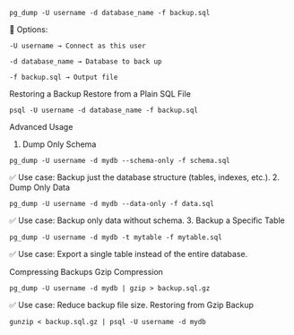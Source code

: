 `pg_dump -U username -d database_name -f backup.sql`

🔹 Options:

    -U username → Connect as this user

    -d database_name → Database to back up

    -f backup.sql → Output file

Restoring a Backup
Restore from a Plain SQL File

`psql -U username -d database_name -f backup.sql`

Advanced Usage
1. Dump Only Schema

`pg_dump -U username -d mydb --schema-only -f schema.sql`

✅ Use case: Backup just the database structure (tables, indexes, etc.).
2. Dump Only Data

`pg_dump -U username -d mydb --data-only -f data.sql`

✅ Use case: Backup only data without schema.
3. Backup a Specific Table

`pg_dump -U username -d mydb -t mytable -f mytable.sql`

✅ Use case: Export a single table instead of the entire database.


Compressing Backups
Gzip Compression

`pg_dump -U username -d mydb | gzip > backup.sql.gz`

✅ Use case: Reduce backup file size.
Restoring from Gzip Backup

`gunzip < backup.sql.gz | psql -U username -d mydb`
